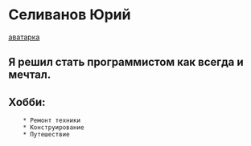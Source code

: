 # Cеливанов Юрий

[аватарка](https://drive.google.com/file/d/1aGh6PtiTMs-DvxfsaylsuWCEymT41KfF/view?usp=sharing)

## Я решил стать программистом как всегда и мечтал.

## Хобби:
        * Ремонт техники
        * Конструирование 
        * Путешествие
